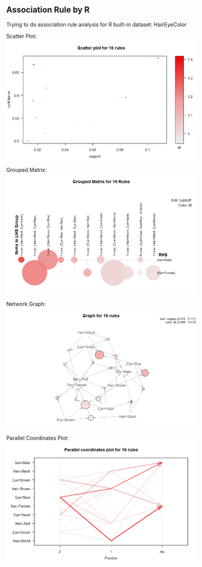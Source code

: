 ## Association Rule by R  
Trying to do association rule analysis for R built-in dataset: HairEyeColor


Scatter Plot:  
![image](https://github.com/Tim-HanSheng-Huang/EB_DataAnalysis/blob/main/AssociationRule/ScatterPlot.png)  

Grouped Matrix:  
![image](https://github.com/Tim-HanSheng-Huang/EB_DataAnalysis/blob/main/AssociationRule/GroupedMatrix.png)  

Network Graph:  
![image](https://github.com/Tim-HanSheng-Huang/EB_DataAnalysis/blob/main/AssociationRule/NetworkGraph.png)  

Parallel Coordinates Plot:  
![image](https://github.com/Tim-HanSheng-Huang/EB_DataAnalysis/blob/main/AssociationRule/ParallelCoordinatesPlot.png)  
